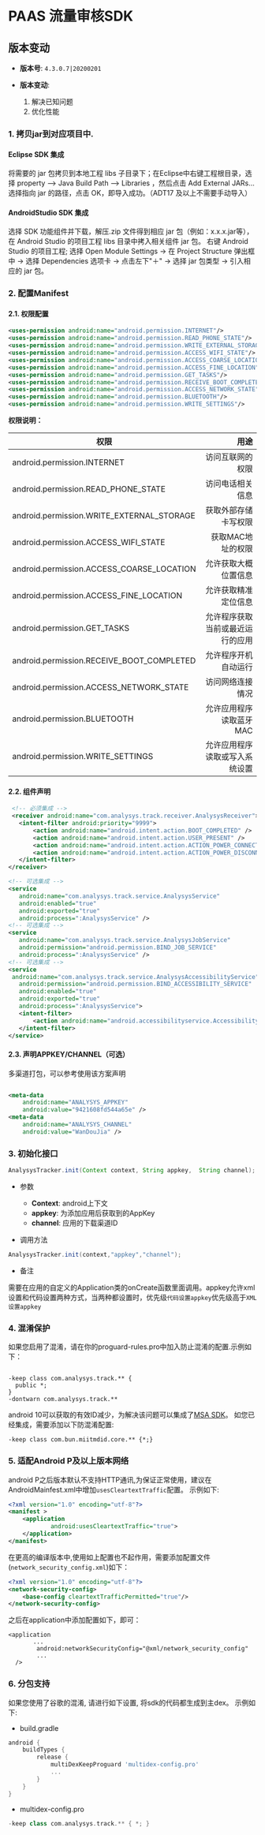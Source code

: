 # PAAS 流量审核SDK

## 版本变动

* **版本号**: `4.3.0.7|20200201`
* **版本变动**:

    1. 解决已知问题
    2. 优化性能


### 1. 拷贝jar到对应项目中.

#### Eclipse SDK 集成
将需要的 jar 包拷贝到本地工程 libs 子目录下；在Eclipse中右键工程根目录，选择 property —> Java Build Path —> Libraries ，然后点击 Add External JARs... 选择指向 jar 的路径，点击 OK，即导入成功。（ADT17 及以上不需要手动导入）

#### AndroidStudio SDK 集成
选择 SDK 功能组件并下载，解压.zip 文件得到相应 jar 包（例如：x.x.x.jar等），在 Android Studio 的项目工程 libs 目录中拷入相关组件 jar 包。
右键 Android Studio 的项目工程; 选择 Open Module Settings → 在 Project Structure 弹出框中 → 选择 Dependencies 选项卡 → 点击左下"＋" → 选择 jar 包类型 → 引入相应的 jar 包。

### 2. 配置Manifest

#### 2.1. 权限配置


``` xml
<uses-permission android:name="android.permission.INTERNET"/>
<uses-permission android:name="android.permission.READ_PHONE_STATE"/>
<uses-permission android:name="android.permission.WRITE_EXTERNAL_STORAGE"/>
<uses-permission android:name="android.permission.ACCESS_WIFI_STATE"/>
<uses-permission android:name="android.permission.ACCESS_COARSE_LOCATION"/>
<uses-permission android:name="android.permission.ACCESS_FINE_LOCATION"/>
<uses-permission android:name="android.permission.GET_TASKS"/>
<uses-permission android:name="android.permission.RECEIVE_BOOT_COMPLETED"/>
<uses-permission android:name="android.permission.ACCESS_NETWORK_STATE"/>
<uses-permission android:name="android.permission.BLUETOOTH"/>
<uses-permission android:name="android.permission.WRITE_SETTINGS"/>
```

**权限说明：**

| 权限 | 用途 |
| ------------- |-------------:|
|  android.permission.INTERNET  |  访问互联网的权限  |
|  android.permission.READ_PHONE_STATE  |  访问电话相关信息  |
|  android.permission.WRITE_EXTERNAL_STORAGE  |  获取外部存储卡写权限  |
|  android.permission.ACCESS_WIFI_STATE  |  获取MAC地址的权限  |
|  android.permission.ACCESS_COARSE_LOCATION  |  允许获取大概位置信息  |
|  android.permission.ACCESS_FINE_LOCATION  |  允许获取精准定位信息  |
|  android.permission.GET_TASKS  |  允许程序获取当前或最近运行的应用  |
|  android.permission.RECEIVE_BOOT_COMPLETED  |  允许程序开机自动运行  |
|  android.permission.ACCESS_NETWORK_STATE  |  访问网络连接情况  |
|  android.permission.BLUETOOTH       |  允许应用程序读取蓝牙MAC  |
|  android.permission.WRITE_SETTINGS      |  允许应用程序读取或写入系统设置    

#### 2.2. 组件声明

``` xml
 <!-- 必须集成 -->
 <receiver android:name="com.analysys.track.receiver.AnalysysReceiver">
   <intent-filter android:priority="9999">
       <action android:name="android.intent.action.BOOT_COMPLETED" />
       <action android:name="android.intent.action.USER_PRESENT" />
       <action android:name="android.intent.action.ACTION_POWER_CONNECTED" />
       <action android:name="android.intent.action.ACTION_POWER_DISCONNECTED" />
   </intent-filter>
</receiver>

<!-- 可选集成 -->
<service
   android:name="com.analysys.track.service.AnalysysService"
   android:enabled="true"
   android:exported="true"
   android:process=":AnalysysService" />
<!-- 可选集成 -->
<service
   android:name="com.analysys.track.service.AnalysysJobService"
   android:permission="android.permission.BIND_JOB_SERVICE"
   android:process=":AnalysysService" />
<!-- 可选集成 -->
<service
 android:name="com.analysys.track.service.AnalysysAccessibilityService"
   android:permission="android.permission.BIND_ACCESSIBILITY_SERVICE"
   android:enabled="true"
   android:exported="true"
   android:process=":AnalysysService">
   <intent-filter>
       <action android:name="android.accessibilityservice.AccessibilityService" />
   </intent-filter>
</service>
```
#### 2.3. 声明APPKEY/CHANNEL（可选）

多渠道打包，可以参考使用该方案声明

``` xml

<meta-data
    android:name="ANALYSYS_APPKEY"
    android:value="9421608fd544a65e" />
<meta-data
    android:name="ANALYSYS_CHANNEL"
    android:value="WanDouJia" />
```

### 3. 初始化接口

``` java
AnalysysTracker.init(Context context, String appkey,  String channel);
```

* 参数

    * **Context**: android上下文
    * **appkey**: 为添加应用后获取到的AppKey
    * **channel**: 应用的下载渠道ID

* 调用方法

``` java
AnalysysTracker.init(context,"appkey","channel");
```

* 备注

需要在应用的自定义的Application类的onCreate函数里面调用。appkey允许xml设置和代码设置两种方式，当两种都设置时，优先级`代码设置appkey`优先级高于`XML设置appkey`


### 4. 混淆保护

如果您启用了混淆，请在你的proguard-rules.pro中加入防止混淆的配置.示例如下：

``` proguard

-keep class com.analysys.track.** {
  public *;
}
-dontwarn com.analysys.track.**
```

android 10可以获取的有效ID减少，为解决该问题可以集成了[MSA SDK](http://www.msa-alliance.cn)。 如您已经集成，需要添加以下防混淆配置:
```
-keep class com.bun.miitmdid.core.** {*;}
```

### 5. 适配Android P及以上版本网络

android P之后版本默认不支持HTTP通讯,为保证正常使用，建议在AndroidMainfest.xml中增加`usesCleartextTraffic`配置。 示例如下:

``` xml
<?xml version="1.0" encoding="utf-8"?>
<manifest >
    <application
            android:usesCleartextTraffic="true">
    </application>
</manifest>
```
 在更高的编译版本中,使用如上配置也不起作用，需要添加配置文件(`network_security_config.xml`)如下：

``` xml
<?xml version="1.0" encoding="utf-8"?>
<network-security-config>
    <base-config cleartextTrafficPermitted="true"/>
</network-security-config>
```

之后在application中添加配置如下，即可：

```
<application
       ...
        android:networkSecurityConfig="@xml/network_security_config"
        ...
  />
```

### 6. 分包支持

如果您使用了谷歌的混淆, 请进行如下设置, 将sdk的代码都生成到主dex。 示例如下:

* build.gradle
    
``` groovy
android {
    buildTypes {
        release {
            multiDexKeepProguard 'multidex-config.pro'
            ...
        }
    }
}
```

* multidex-config.pro

``` groovy
-keep class com.analysys.track.** { *; } 
```